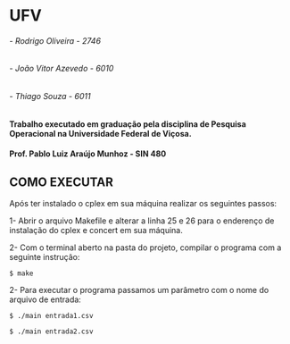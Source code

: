 # UFV
###### - Rodrigo Oliveira - 2746
###### - João Vitor Azevedo - 6010
###### - Thiago Souza - 6011

#### Trabalho executado em graduação pela disciplina de Pesquisa Operacional na Universidade Federal de Viçosa.
#### Prof. Pablo Luiz Araújo Munhoz - SIN 480

## COMO EXECUTAR

Após ter instalado o cplex em sua máquina realizar os seguintes passos:

1- Abrir o arquivo Makefile e alterar a linha 25 e 26 para o enderenço de instalação do cplex e concert em sua máquina.

2- Com o terminal aberto na pasta do projeto, compilar o programa com a seguinte instrução:

`$ make`

2- Para executar o programa passamos um parâmetro com o nome do arquivo de entrada:

`$ ./main entrada1.csv`

`$ ./main entrada2.csv`

